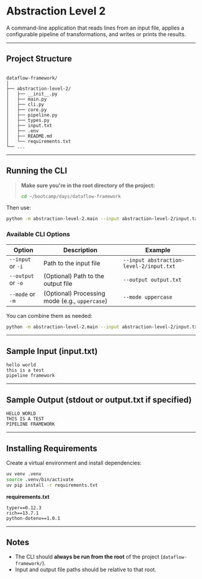 # Abstraction Level 2

A command-line application that reads lines from an input file, applies a configurable pipeline of transformations, and writes or prints the results.

---

## Project Structure

```

dataflow-framework/
│
├── abstraction-level-2/
│   ├── __init__.py
│   ├── main.py
│   ├── cli.py
│   ├── core.py
│   ├── pipeline.py
│   ├── types.py
│   ├── input.txt
│   ├── .env
│   ├── README.md
│   └── requirements.txt
└── ...

````

---

## Running the CLI

> **Make sure you're in the root directory of the project:**
>  
> ```bash
> cd ~/bootcamp/days/dataflow-framework
> ```

Then use:

```bash
python -m abstraction-level-2.main --input abstraction-level-2/input.txt
````

### Available CLI Options

| Option             | Description                                    | Example                                 |
| ------------------ | ---------------------------------------------- | --------------------------------------- |
| `--input` or `-i`  | Path to the input file                         | `--input abstraction-level-2/input.txt` |
| `--output` or `-o` | (Optional) Path to the output file             | `--output output.txt`                   |
| `--mode` or `-m`   | (Optional) Processing mode (e.g., `uppercase`) | `--mode uppercase`                      |

You can combine them as needed:

```bash
python -m abstraction-level-2.main --input abstraction-level-2/input.txt --output abstraction-level-2/output.txt --mode uppercase
```

---

## Sample Input (input.txt)

```
hello world
this is a test
pipeline framework
```

---

## Sample Output (stdout or output.txt if specified)

```
HELLO WORLD
THIS IS A TEST
PIPELINE FRAMEWORK
```

---

## Installing Requirements

Create a virtual environment and install dependencies:

```bash
uv venv .venv
source .venv/bin/activate
uv pip install -r requirements.txt
```

**requirements.txt**

```
typer==0.12.3
rich==13.7.1
python-dotenv==1.0.1
```

---

## Notes

* The CLI should **always be run from the root** of the project (`dataflow-framework/`).
* Input and output file paths should be relative to that root.

